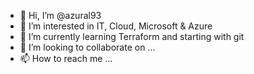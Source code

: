 - 👋 Hi, I’m @azural93
- 👀 I’m interested in IT, Cloud, Microsoft & Azure
- 🌱 I’m currently learning Terraform and starting with git
- 💞️ I’m looking to collaborate on ...
- 📫 How to reach me ...

<!---
azural93/azural93 is a ✨ special ✨ repository because its `README.md` (this file) appears on your GitHub profile.
You can click the Preview link to take a look at your changes.
--->
